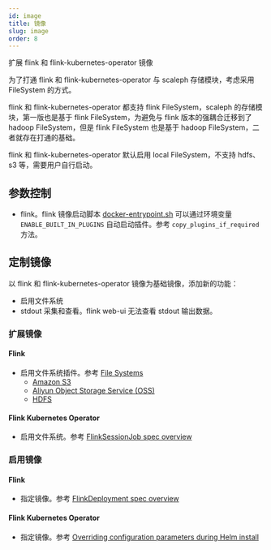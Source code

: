 ```yaml
---
id: image
title: 镜像
slug: image
order: 8
---
```


扩展 flink 和 flink-kubernetes-operator 镜像

为了打通 flink 和 flink-kubernetes-operator 与 scaleph 存储模块，考虑采用 FileSystem 的方式。

flink 和 flink-kubernetes-operator 都支持 flink FileSystem，scaleph 的存储模块，第一版也是基于 flink FileSystem，为避免与 flink 版本的强耦合迁移到了 hadoop FileSystem，但是 flink FileSystem 也是基于 hadoop FileSystem，二者就存在打通的基础。

flink 和 flink-kubernetes-operator 默认启用 local FileSystem，不支持 hdfs、s3 等，需要用户自行启动。

## 参数控制

* flink。flink 镜像启动脚本 [docker-entrypoint.sh](https://github.com/apache/flink-docker/blob/master/1.17/scala_2.12-java8-ubuntu/docker-entrypoint.sh) 可以通过环境变量 `ENABLE_BUILT_IN_PLUGINS` 自动启动插件。参考 `copy_plugins_if_required` 方法。

## 定制镜像

以 flink 和 flink-kubernetes-operator 镜像为基础镜像，添加新的功能：

* 启用文件系统
* stdout 采集和查看。flink web-ui 无法查看 stdout 输出数据。

### 扩展镜像

#### Flink

- 启用文件系统插件。参考 [File Systems](https://nightlies.apache.org/flink/flink-docs-release-1.17/docs/deployment/filesystems/overview/)
  - [Amazon S3](https://nightlies.apache.org/flink/flink-docs-release-1.17/docs/deployment/filesystems/s3/)
  - [Aliyun Object Storage Service (OSS)](https://nightlies.apache.org/flink/flink-docs-release-1.17/docs/deployment/filesystems/oss/)
  - [HDFS](https://nightlies.apache.org/flink/flink-docs-release-1.17/docs/deployment/filesystems/overview/#hadoop-file-system-hdfs-and-its-other-implementations)

#### Flink Kubernetes Operator

- 启用文件系统。参考 [FlinkSessionJob spec overview](https://nightlies.apache.org/flink/flink-kubernetes-operator-docs-release-1.5/docs/custom-resource/overview/#flinksessionjob-spec-overview)

### 启用镜像

#### Flink

- 指定镜像。参考 [FlinkDeployment spec overview](https://nightlies.apache.org/flink/flink-kubernetes-operator-docs-release-1.5/docs/custom-resource/overview/#flinkdeployment-spec-overview)

#### Flink Kubernetes Operator

- 指定镜像。参考 [Overriding configuration parameters during Helm install](https://nightlies.apache.org/flink/flink-kubernetes-operator-docs-release-1.5/docs/operations/helm/#overriding-configuration-parameters-during-helm-install)
